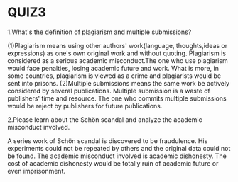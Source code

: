 # QUIZ3

1.What's the definition of plagiarism and multiple submissions?

(1)Plagiarism means using other authors' work(language, thoughts,ideas or expressions) as one's own original work and without quoting. Plagiarism is considered as a serious academic misconduct.The one who use plagiarism would face penalties, losing academic future and work. What is more, in some countries, plagiarism is viewed as a crime and plagiarists would be sent into prisons.
(2)Multiple submissions means the same work be actively considered by several publications. Multiple submission is a waste of publishers' time and resource. The one who commits multiple submissions would be reject by publishers for future publications.

2.Please learn about the Schön scandal and analyze the academic misconduct involved.

A series work of Schön scandal is discovered to be fraudulence. His experiments could not be repeated by others and the original data could not be found. The academic misconduct involved is academic dishonesty. The cost of academic dishonesty would be totally ruin of academic future or even imprisonment.
